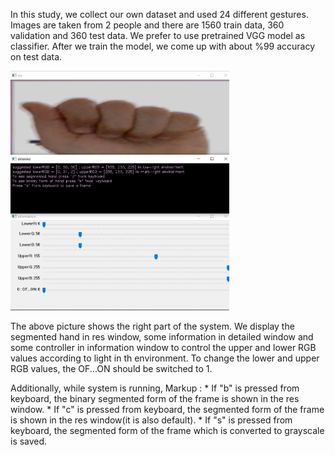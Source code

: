 In this study, we collect our own dataset and used 24 different gestures. Images are taken from 2 people and there are 1560 train data,
360 validation and 360 test data. We prefer to use pretrained VGG model as classifier. After we train the model, we come up with about 
%99 accuracy on test data.

<img src="right.png" width="350" title="screen">  

The above picture shows the right part of the system. We display the segmented hand in res window, some information in detailed window and 
some controller in information window to control the upper and lower RGB values according to light in th environment. To change the 
lower and upper RGB values, the OF...ON should be switched to 1. 

Additionally, while system is running, 
Markup : * If "b" is pressed from keyboard, the binary segmented form of the frame is shown in the res window.
         * If "c" is pressed from keyboard, the segmented form of the frame is shown in the res window(it is also default).
         * If "s" is pressed from keyboard, the segmented form of the frame which is converted to grayscale is saved.

